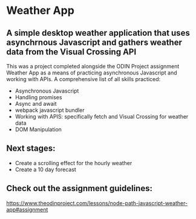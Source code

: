 # Weather App

## A simple desktop weather application that uses asynchrnous Javascript and gathers weather data from the Visual Crossing API

This was a project completed alongside the ODIN Project assignment Weather App as a means of practicing asynchronous Javascript and working with APIs. A comprehensive list of all skills practiced:
- Asynchronous Javascript
- Handling promises
- Async and await
- webpack javascript bundler
- Working with APIS: specifically fetch and Visual Crossing for weather data
- DOM Manipulation

## Next stages:
- Create a scrolling effect for the hourly weather
- Create a 10 day forecast

## Check out the assignment guidelines:
https://www.theodinproject.com/lessons/node-path-javascript-weather-app#assignment
